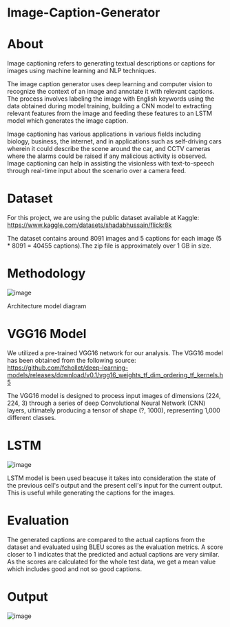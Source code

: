 # Image-Caption-Generator

# About

Image captioning refers to generating textual descriptions or captions for images using machine learning and NLP techniques.

The image caption generator uses deep learning and computer vision to recognize the context of an image and annotate it with relevant captions. The process involves labeling the image with English keywords using the data obtained during model training, building a CNN model to extracting relevant features from the image and feeding these features to an LSTM model which generates the image caption.

Image captioning has various applications in various fields including biology, business, the internet, and in applications such as self-driving cars wherein it could describe the scene around the car, and CCTV cameras where the alarms could be raised if any malicious activity is observed. Image captioning can help in assisting the visionless with text-to-speech through real-time input about the scenario over a camera feed.

# Dataset

For this project, we are using the public dataset available at Kaggle: https://www.kaggle.com/datasets/shadabhussain/flickr8k

The dataset contains around 8091 images and 5 captions for each image (5 * 8091 = 40455 captions).The zip file is approximately over 1 GB in size.

# Methodology

![image](https://github.com/user-attachments/assets/02ba3c83-9ed9-4a36-8429-a401169920c7)

Architecture model diagram

# VGG16 Model

We utilized a pre-trained VGG16 network for our analysis. The VGG16 model has been obtained from the following source: https://github.com/fchollet/deep-learning-models/releases/download/v0.1/vgg16_weights_tf_dim_ordering_tf_kernels.h5

The VGG16 model is designed to process input images of dimensions (224, 224, 3) through a series of deep Convolutional Neural Network (CNN) layers, ultimately producing a tensor of shape (?, 1000), representing 1,000 different classes.

# LSTM

![image](https://github.com/user-attachments/assets/5792a1b9-50f6-4fe0-ba27-b5c4469de23a)

LSTM model is been used beacuse it takes into consideration the state of the previous cell's output and the present cell's input for the current output. This is useful while generating the captions for the images.

# Evaluation

The generated captions are compared to the actual captions from the dataset and evaluated using BLEU scores as the evaluation metrics. A score closer to 1 indicates that the predicted and actual captions are very similar. As the scores are calculated for the whole test data, we get a mean value which includes good and not so good captions.

# Output

![image](https://github.com/user-attachments/assets/0158b565-f73c-447e-957a-4551351a91ae)






